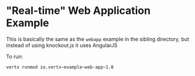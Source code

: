 # "Real-time" Web Application Example

This is basically the same as the `webapp` example in the sibling directory, but instead of using knockout.js it uses
AngularJS

To run:

    vertx runmod io.vertx~example~web-app~1.0